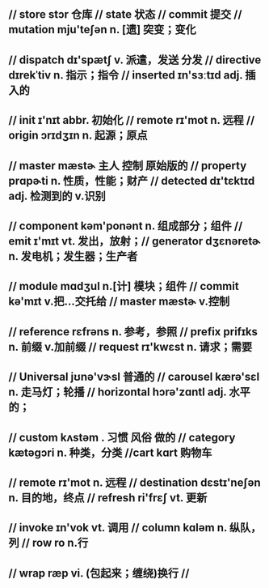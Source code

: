 ## // store stɔr 仓库 // state 状态 // commit 提交 // mutation mju'teʃən n. [遗] 突变；变化
## // dispatch dɪ'spætʃ v. 派遣，发送 分发 // directive dɪrekˈtiv n. 指示；指令 // inserted ɪn'sɜːtɪd adj. 插入的
## // init ɪ'nɪt abbr. 初始化 // remote rɪ'mot n. 远程 // origin ɔrɪdʒɪn n. 起源；原点 
## // master mæstɚ 主人 控制 原始版的 // property prɑpɚti n. 性质，性能；财产 // detected dɪ'tɛktɪd adj. 检测到的 v.识别
## // component kəm'ponənt n. 组成部分；组件 // emit ɪ'mɪt vt. 发出，放射；// generator dʒɛnəretɚ n. 发电机；发生器；生产者
## // module mɑdʒul n.[计] 模块；组件 // commit kə'mɪt v.把...交托给 // master mæstɚ v.控制
## // reference rɛfrəns n. 参考，参照 // prefix prifɪks n. 前缀 v.加前缀 // request rɪ'kwɛst n. 请求；需要
## // Universal jʊnə'vɝsl 普通的 // carousel kærə'sɛl n. 走马灯；轮播 // horizontal hɔrə'zɑntl adj. 水平的；
## // custom kʌstəm . 习惯 风俗 做的 // category kætəɡɔri n. 种类，分类 //cart kɑrt 购物车
## // remote rɪ'mot n. 远程 // destination dɛstɪ'neʃən n. 目的地，终点 // refresh ri'frɛʃ vt. 更新
## // invoke ɪn'vok vt. 调用 // column kɑləm n. 纵队，列 // row ro n.行
## // wrap ræp vi. (包起来；缠绕)换行 // 